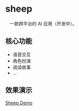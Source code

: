 # sheep

&emsp;一款跨平台的 AI 应用（开发中）。

## 核心功能

- 语音交互
- 角色扮演
- 阅读故事
- ...

## 效果演示


[Sheep Demo](https://pgthinker.me/wp-content/uploads/2024/04/sheep.webm)

